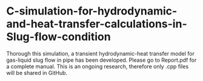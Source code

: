 # C-simulation-for-hydrodynamic-and-heat-transfer-calculations-in-Slug-flow-condition
Thorough this simulation, a transient hydrodynamic-heat transfer model for gas-liquid slug flow in pipe has been developed. Please go to Report.pdf for a complete manual. This is an ongoing research, therefore only .cpp files will be shared in GitHub.
